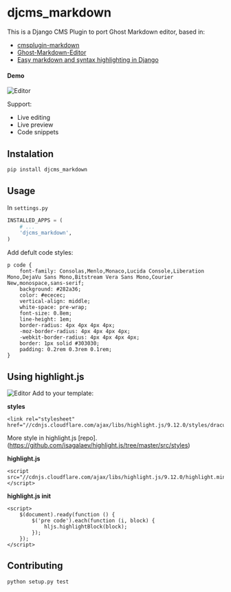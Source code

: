 # djcms_markdown

This is a Django CMS Plugin to port Ghost Markdown editor, based in:
* [cmsplugin-markdown](https://github.com/bitlabstudio/cmsplugin-markdown)
* [Ghost-Markdown-Editor](https://github.com/timsayshey/Ghost-Markdown-Editor)
* [Easy markdown and syntax highlighting in Django](https://www.ignoredbydinosaurs.com/posts/275-easy-markdown-and-syntax-highlighting-django)

#### Demo
![Editor](https://cdn.rawgit.com/carlosmart626/djcms_markdown/master/media/editor.gif)

Support:

* Live editing
* Live preview
* Code snippets

## Instalation

```bash
pip install djcms_markdown
```

## Usage
In `settings.py`

```python
INSTALLED_APPS = (
    # ...
    'djcms_markdown',
)
```
Add defult code styles:

```
p code {
    font-family: Consolas,Menlo,Monaco,Lucida Console,Liberation Mono,DejaVu Sans Mono,Bitstream Vera Sans Mono,Courier New,monospace,sans-serif;
    background: #282a36;
    color: #ececec;
    vertical-align: middle;
    white-space: pre-wrap;
    font-size: 0.8em;
    line-height: 1em;
    border-radius: 4px 4px 4px 4px;
    -moz-border-radius: 4px 4px 4px 4px;
    -webkit-border-radius: 4px 4px 4px 4px;
    border: 1px solid #303030;
    padding: 0.2rem 0.3rem 0.1rem;
}
```

## Using highlight.js
![Editor](https://cdn.rawgit.com/carlosmart626/djcms_markdown/master/media/code_example.png)
Add to your template:

**styles**
```
<link rel="stylesheet" href="//cdnjs.cloudflare.com/ajax/libs/highlight.js/9.12.0/styles/dracula.min.css">
```
More style in highlight.js [repo].(https://github.com/isagalaev/highlight.js/tree/master/src/styles)

**highlight.js**
```
<script src="//cdnjs.cloudflare.com/ajax/libs/highlight.js/9.12.0/highlight.min.js"></script>
```
**highlight.js init**
```
<script>
    $(document).ready(function () {
        $('pre code').each(function (i, block) {
            hljs.highlightBlock(block);
        });
    });
</script>
```

## Contributing
```
python setup.py test
```